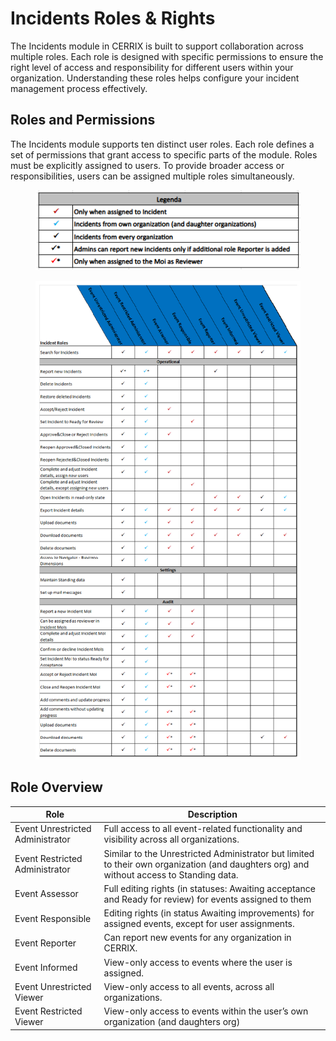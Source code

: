 # Incidents Roles & Rights

The Incidents module in CERRIX is built to support collaboration across multiple roles. Each role is designed with specific permissions to ensure the right level of access and responsibility for different users within your organization. Understanding these roles helps configure your incident management process effectively.

## Roles and Permissions

The Incidents module supports ten distinct user roles. Each role defines a set of permissions that grant access to specific parts of the module. Roles must be explicitly assigned to users. To provide broader access or responsibilities, users can be assigned multiple roles simultaneously.

<figure><img src="../../../.gitbook/assets/Incidents Roles and rightsLegenda.png" alt=""><figcaption></figcaption></figure>

<figure><img src="../../../.gitbook/assets/Incidents Roles and rights3.png" alt=""><figcaption></figcaption></figure>

## Role Overview <a href="#toc530050983" id="toc530050983"></a>

| Role                             | Description                                                                                                                              |
| -------------------------------- | ---------------------------------------------------------------------------------------------------------------------------------------- |
| Event Unrestricted Administrator | Full access to all event-related functionality and visibility across all organizations.                                                  |
| Event Restricted Administrator   | Similar to the Unrestricted Administrator but limited to their own organization (and daughters org) and without access to Standing data. |
| Event Assessor                   | Full editing rights (in statuses: Awaiting acceptance and Ready for review) for events assigned to them                                  |
| Event Responsible                | Editing rights (in status Awaiting improvements) for assigned events, except for user assignments.                                       |
| Event Reporter                   | Can report new events for any organization in CERRIX.                                                                                    |
| Event Informed                   | View-only access to events where the user is assigned.                                                                                   |
| Event Unrestricted Viewer        | View-only access to all events, across all organizations.                                                                                |
| Event Restricted Viewer          | View-only access to events within the user’s own organization (and daughters org)                                                        |
